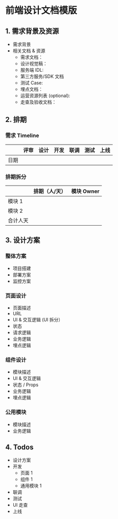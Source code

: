 # 前端设计文档模版

## 1. 需求背景及资源

- 需求背景
- 相关文档 & 资源
  - 需求文档：
  - 设计视觉稿：
  - 服务端 IDL:
  - 第三方服务/SDK 文档
  - 测试 Case:
  - 埋点文档：
  - 运营资源列表 (optional):
  - 走查及验收文档：

## 2. 排期

### 需求 Timeline

|      | 评审 | 设计 | 开发 | 联调 | 测试 | 上线 |
| ---- | ---- | ---- | ---- | ---- | ---- | ---- |
| 日期 |      |      |      |      |      |      |

### 排期拆分

|          | 排期（人/天） | 模块 Owner |
| -------- | ------------- | ---------- |
| 模块 1   |               |            |
| 模块 2   |               |            |
| 合计人天 |               |            |

## 3. 设计方案

### 整体方案

- 项目搭建
- 部署方案
- 监控方案

### 页面设计

- 页面描述
- URL
- UI & 交互逻辑 (UI 拆分）
- 状态
- 请求逻辑
- 业务逻辑
- 埋点逻辑

### 组件设计

- 模块描述
- UI & 交互逻辑
- 状态 / Props
- 业务逻辑
- 埋点逻辑

### 公用模块

- 模块描述
- 业务逻辑

## 4. Todos

- 设计方案
- 开发
  - 页面 1
  - 组件 1
  - 通用模块 1
- 联调
- 测试
- UI 走查
- 上线
